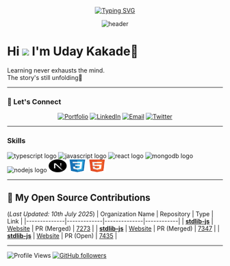<div align="center">
  
[![Typing SVG](https://readme-typing-svg.herokuapp.com?font=Fira+Code&size=30&duration=3000&pause=1000&color=00D8FF&center=true&vCenter=true&width=600&lines=Hey+there!+I'm+Uday+Kakade+%F0%9F%91%8B;Contributor+@+stdlib-js+%F0%9F%9A%80;Full+Stack+Developer+%F0%9F%92%BB;Competitive+Programmer)](https://git.io/typing-svg)


![header](https://capsule-render.vercel.app/api?text=Hi,%20I'm%20Uday.&animation=fadeIn&type=waving&color=gradient&height=100)

</div>

# Hi ![](https://user-images.githubusercontent.com/18350557/176309783-0785949b-9127-417c-8b55-ab5a4333674e.gif) I'm Uday Kakade🚀
<p>Learning never exhausts the mind. 
<br/>
The story's still unfolding🚀</p>

---

### 🌱 Let's Connect

<div align="center">

[![Portfolio](https://img.shields.io/badge/Portfolio-purple?style=for-the-badge)](https://udaykakade.vercel.app/)
[![LinkedIn](https://img.shields.io/badge/LinkedIn-0077B5?style=for-the-badge&logo=linkedin&logoColor=white)](https://www.linkedin.com/in/uday-kakade-676879348/)
[![Email](https://img.shields.io/badge/Email-D14836?style=for-the-badge&logo=gmail&logoColor=white)](mailto:udaykakade2525@gmail.com)
[![Twitter](https://img.shields.io/badge/Twitter-black?style=for-the-badge)](https://x.com/UdayKakade25)

</div>

---

### Skills

<div align="left">
  <img src="https://cdn.jsdelivr.net/gh/devicons/devicon/icons/typescript/typescript-plain.svg" height="30" width="42" alt="typescript logo"  />
  <img src="https://cdn.jsdelivr.net/gh/devicons/devicon/icons/javascript/javascript-original.svg" height="30" width="42" alt="javascript logo"  />
  <img src="https://cdn.jsdelivr.net/gh/devicons/devicon/icons/react/react-original.svg" height="30" width="42" alt="react logo"  />
  <img src="https://cdn.jsdelivr.net/gh/devicons/devicon/icons/mongodb/mongodb-original.svg" height="30" width="42" alt="mongodb logo"  />
  <img src="https://cdn.jsdelivr.net/gh/devicons/devicon/icons/nodejs/nodejs-original.svg" height="30" width="42" alt="nodejs logo"  />
  <img src="https://github.com/devicons/devicon/blob/v2.16.0/icons/nextjs/nextjs-original.svg" height="30" width="42" alt="Nextjs logo"  />
  <img src="https://github.com/devicons/devicon/blob/v2.16.0/icons/css3/css3-original.svg" height="30" width="42" alt="HTML logo"  />
  <img src="https://github.com/devicons/devicon/blob/v2.16.0/icons/html5/html5-original.svg" height="30" width="42" alt="CSS logo"  />
</div>

---

## 🚀 My Open Source Contributions
(_Last Updated: 10th July 2025_)
| Organization Name | Repository | Type | Link |
|--------------|-------------|--------------|------------|
| [**stdlib-js**](https://github.com/stdlib-js) | [Website](https://github.com/stdlib-js/stdlib) | PR (Merged) | [7273](https://github.com/stdlib-js/stdlib/pull/7273) |
| [**stdlib-js**](https://github.com/stdlib-js) | [Website](https://github.com/stdlib-js/stdlib) | PR (Merged) | [7347](https://github.com/stdlib-js/stdlib/pull/7347) |
| [**stdlib-js**](https://github.com/stdlib-js) | [Website](https://github.com/stdlib-js/stdlib) | PR (Open) | [7435](https://github.com/stdlib-js/stdlib/pull/7435) |

---
![Profile Views](https://komarev.com/ghpvc/?username=udaykakade25&color=blueviolet&style=for-the-badge&label=PROFILE+VIEWS)
[![GitHub followers](https://img.shields.io/github/followers/udaykakade25?style=for-the-badge&color=orange&labelColor=ce7b00)](https://github.com/udaykakade25)
